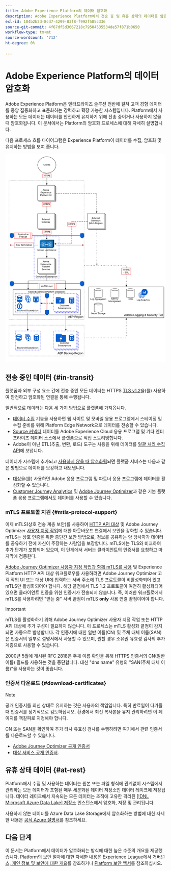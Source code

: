 ```yaml
---
title: Adobe Experience Platform의 데이터 암호화
description: Adobe Experience Platform에서 전송 중 및 유휴 상태의 데이터를 암호화하는 방법에 대해 알아봅니다.
exl-id: 184b2b2d-8cd7-4299-83f8-f992f585c336
source-git-commit: 4f67df5d3667218c79504535534de57f871b0650
workflow-type: tm+mt
source-wordcount: '712'
ht-degree: 0%

---
```


# Adobe Experience Platform의 데이터 암호화

Adobe Experience Platform은 엔터프라이즈 솔루션 전반에 걸쳐 고객 경험 데이터를 중앙 집중화하고 표준화하는 강력하고 확장 가능한 시스템입니다. Platform에서 사용하는 모든 데이터는 데이터를 안전하게 유지하기 위해 전송 중이거나 사용하지 않을 때 암호화됩니다. 이 문서에서는 Platform의 암호화 프로세스에 대해 자세히 설명합니다.

다음 프로세스 흐름 다이어그램은 Experience Platform이 데이터를 수집, 암호화 및 유지하는 방법을 보여 줍니다.

![Experience Platform에서 데이터를 수집, 암호화 및 유지하는 방법을 보여 주는 다이어그램입니다.](../images/governance-privacy-security/encryption/flow.png)

## 전송 중인 데이터 {#in-transit}

플랫폼과 외부 구성 요소 간에 전송 중인 모든 데이터는 HTTPS [TLS v1.2](https://datatracker.ietf.org/doc/html/rfc5246)을(를) 사용하여 안전하고 암호화된 연결을 통해 수행됩니다.

일반적으로 데이터는 다음 세 가지 방법으로 플랫폼에 가져옵니다.

- [데이터 수집](../../collection/home.md) 기능을 사용하면 웹 사이트 및 모바일 응용 프로그램에서 스테이징 및 수집 준비를 위해 Platform Edge Network으로 데이터를 전송할 수 있습니다.
- [Source 커넥터](../../sources/home.md) 데이터를 Adobe Experience Cloud 응용 프로그램 및 기타 엔터프라이즈 데이터 소스에서 플랫폼으로 직접 스트리밍합니다.
- Adobe이 아닌 ETL(추출, 변환, 로드) 도구는 사용을 위해 데이터를 [일괄 처리 수집 API](../../ingestion/batch-ingestion/overview.md)에 보냅니다.

데이터가 시스템에 추가되고 [사용하지 않을 때 암호화됨](#at-rest)되면 플랫폼 서비스는 다음과 같은 방법으로 데이터를 보강하고 내보냅니다.

- [대상](../../destinations/home.md)을(를) 사용하면 Adobe 응용 프로그램 및 파트너 응용 프로그램에 데이터를 활성화할 수 있습니다.
- [Customer Journey Analytics](https://experienceleague.adobe.com/docs/analytics-platform/using/cja-overview/cja-overview.html?lang=ko) 및 [Adobe Journey Optimizer](https://experienceleague.adobe.com/ko/docs/journey-optimizer/using/ajo-home)과 같은 기본 플랫폼 응용 프로그램에서도 데이터를 사용할 수 있습니다.

### mTLS 프로토콜 지원 {#mtls-protocol-support}

이제 mTLS(상호 전송 계층 보안)를 사용하여 [HTTP API 대상](../../destinations/catalog/streaming/http-destination.md) 및 Adobe Journey Optimizer [사용자 지정 작업](https://experienceleague.adobe.com/en/docs/journey-optimizer/using/orchestrate-journeys/about-journey-building/using-custom-actions)에 대한 아웃바운드 연결에서 보안을 강화할 수 있습니다. mTLS는 상호 인증을 위한 종단간 보안 방법으로, 정보를 공유하는 양 당사자가 데이터를 공유하기 전에 자신이 주장하는 사람임을 보장합니다. mTLS에는 TLS와 비교하여 추가 단계가 포함되어 있으며, 이 단계에서 서버는 클라이언트의 인증서를 요청하고 마지막에 검증한다.

[Adobe Journey Optimizer 사용자 지정 작업과 함께 mTLS를 사용](https://experienceleague.adobe.com/ko/docs/journey-optimizer/using/configuration/configure-journeys/action-journeys/about-custom-action-configuration) 및 Experience Platform HTTP API 대상 워크플로우를 사용하려면 Adobe Journey Optimizer 고객 작업 UI 또는 대상 UI에 입력하는 서버 주소에 TLS 프로토콜이 비활성화되어 있고 mTLS만 활성화되어야 합니다. 해당 끝점에서 TLS 1.2 프로토콜이 여전히 활성화되어 있으면 클라이언트 인증을 위한 인증서가 전송되지 않습니다. 즉, 이러한 워크플로에서 mTLS를 사용하려면 &quot;받는 중&quot; 서버 끝점이 mTLS **only** 사용 연결 끝점이어야 합니다.

>[!IMPORTANT]
>
>mTLS를 활성화하기 위해 Adobe Journey Optimizer 사용자 지정 작업 또는 HTTP API 대상에 추가 구성이 필요하지 않습니다. 이 프로세스는 mTLS 활성화 끝점이 감지되면 자동으로 발생합니다. 각 인증서에 대한 일반 이름(CN) 및 주체 대체 이름(SAN)은 인증서의 일부로 설명서에서 사용할 수 있으며, 원할 경우 소유권 유효성 검사의 추가 계층으로 사용할 수 있습니다.
>
>2000년 5월에 게시된 RFC 2818은 주체 이름 확인을 위해 HTTPS 인증서의 CN(일반 이름) 필드를 사용하는 것을 중단합니다. 대신 &quot;dns name&quot; 유형의 &quot;SAN(주체 대체 이름)&quot;을 사용하는 것이 좋습니다.

### 인증서 다운로드 {#download-certificates}

>[!NOTE]
>
>공개 인증서를 최신 상태로 유지하는 것은 사용자의 책임입니다. 특히 만료일이 다가올 때 인증서를 정기적으로 검토하십시오. 환경에서 최신 복사본을 유지 관리하려면 이 페이지를 책갈피로 지정해야 합니다.

CN 또는 SAN을 확인하여 추가 타사 유효성 검사를 수행하려면 여기에서 관련 인증서를 다운로드할 수 있습니다.

- [Adobe Journey Optimizer 공개 인증서](../images/governance-privacy-security/encryption/AJO-public-certificate.pem)
- [대상 서비스 공개 인증서](../images/governance-privacy-security/encryption/destinations-public-cert.pem).

## 유휴 상태 데이터 {#at-rest}

Platform에서 수집 및 사용하는 데이터는 원본 또는 파일 형식에 관계없이 시스템에서 관리하는 모든 데이터가 포함된 매우 세분화된 데이터 저장소인 데이터 레이크에 저장됩니다. 데이터 레이크에서 지속되는 모든 데이터는 조직에 고유한 격리된 [[!DNL Microsoft Azure Data Lake] 저장소](https://docs.microsoft.com/en-us/azure/storage/blobs/data-lake-storage-introduction) 인스턴스에서 암호화, 저장 및 관리됩니다.

사용하지 않는 데이터를 Azure Data Lake Storage에서 암호화하는 방법에 대한 자세한 내용은 [공식 Azure 설명서](https://learn.microsoft.com/en-us/azure/storage/common/storage-service-encryption)를 참조하세요.

## 다음 단계

이 문서는 Platform에서 데이터가 암호화되는 방식에 대한 높은 수준의 개요를 제공했습니다. Platform의 보안 절차에 대한 자세한 내용은 Experience League에서 [거버넌스, 개인 정보 및 보안에 대한 개요](./overview.md)를 참조하거나 [Platform 보안 백서](https://www.adobe.com/content/dam/cc/en/security/pdfs/AEP_SecurityOverview.pdf)를 참조하십시오.
